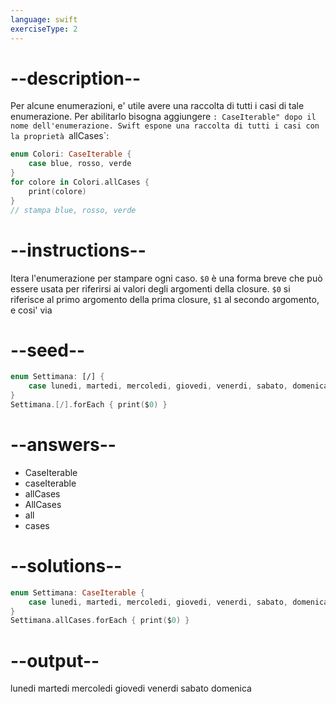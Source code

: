 ```yaml
---
language: swift
exerciseType: 2
---
```


# --description--

Per alcune enumerazioni, e' utile avere una raccolta di tutti i casi di tale enumerazione.
Per abilitarlo bisogna aggiungere `: CaseIterable" dopo il nome dell'enumerazione.
Swift espone una raccolta di tutti i casi con la proprietà `allCases`:
```swift
enum Colori: CaseIterable {
	case blue, rosso, verde
}
for colore in Colori.allCases {
    print(colore)
}
// stampa blue, rosso, verde
```

# --instructions--

Itera l'enumerazione per stampare ogni caso.
`$0` è una forma breve che può essere usata per riferirsi ai valori degli argomenti della closure.
`$0` si riferisce al primo argomento della prima closure, `$1` al secondo argomento, e cosi' via

# --seed--

```swift
enum Settimana: [/] {
    case lunedi, martedi, mercoledi, giovedi, venerdi, sabato, domenica
}
Settimana.[/].forEach { print($0) }
```

# --answers--

- CaseIterable
- caseIterable
- allCases
- AllCases
- all
- cases

# --solutions--

```swift
enum Settimana: CaseIterable {
    case lunedi, martedi, mercoledi, giovedi, venerdi, sabato, domenica
}
Settimana.allCases.forEach { print($0) }
```

# --output--

lunedi
martedi
mercoledi
giovedi
venerdi
sabato
domenica
